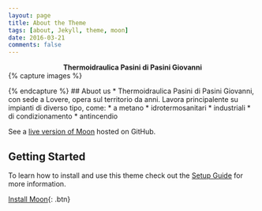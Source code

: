 ```yaml
---
layout: page
title: About the Theme
tags: [about, Jekyll, theme, moon]
date: 2016-03-21
comments: false
---
```

    
<center> <b>Thermoidraulica Pasini di Pasini Giovanni</b></center>
{% capture images %}
   <blockquote class="imgur-embed-pub" lang="en" data-id="9ltg6oB"><a href="https://imgur.com/9ltg6oB"></a></blockquote><script async src="//s.imgur.com/min/embed.js" charset="utf-8"></script>
{% endcapture %}
## Abuot us
*  Thermoidraulica Pasini di Pasini Giovanni, con sede a Lovere, opera sul territorio da anni. Lavora principalente su impianti di diverso tipo, come:
* a metano
* idrotermosanitari
* industriali
* di condizionamento
* antincendio


See a [live version of Moon](http://taylantatli.github.io/Moon) hosted on GitHub.

## Getting Started

To learn how to install and use this theme check out the [Setup Guide](http://taylantatli.me/Moon/moon-theme/) for more information.
      
[Install Moon](https://github.com/TaylanTatli/Moon){: .btn}
